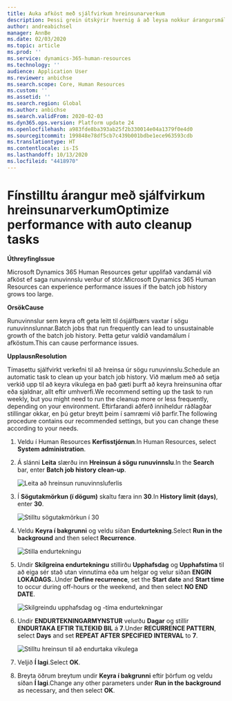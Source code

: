 ```yaml
---
title: Auka afköst með sjálfvirkum hreinsunarverkum
description: Þessi grein útskýrir hvernig á að leysa nokkur árangursmál hjá Microsoft Dynamics 365 Human Resources með því að hreinsa upp sögu runuvinnslunnar.
author: andreabichsel
manager: AnnBe
ms.date: 02/03/2020
ms.topic: article
ms.prod: ''
ms.service: dynamics-365-human-resources
ms.technology: ''
audience: Application User
ms.reviewer: anbichse
ms.search.scope: Core, Human Resources
ms.custom: ''
ms.assetid: ''
ms.search.region: Global
ms.author: anbichse
ms.search.validFrom: 2020-02-03
ms.dyn365.ops.version: Platform update 24
ms.openlocfilehash: a983fde8ba393ab25f2b330014e04a1379f0e4d0
ms.sourcegitcommit: 199848e78df5cb7c439b001bdbe1ece963593cdb
ms.translationtype: HT
ms.contentlocale: is-IS
ms.lasthandoff: 10/13/2020
ms.locfileid: "4418970"
---
```

# <a name="optimize-performance-with-auto-cleanup-tasks"></a><span data-ttu-id="eabfa-103">Fínstilltu árangur með sjálfvirkum hreinsunarverkum</span><span class="sxs-lookup"><span data-stu-id="eabfa-103">Optimize performance with auto cleanup tasks</span></span>

<span data-ttu-id="eabfa-104">**Úthreyfing**</span><span class="sxs-lookup"><span data-stu-id="eabfa-104">**Issue**</span></span>

<span data-ttu-id="eabfa-105">Microsoft Dynamics 365 Human Resources getur upplifað vandamál við afköst ef saga runuvinnslu verður of stór.</span><span class="sxs-lookup"><span data-stu-id="eabfa-105">Microsoft Dynamics 365 Human Resources can experience performance issues if the batch job history grows too large.</span></span>

<span data-ttu-id="eabfa-106">**Orsök**</span><span class="sxs-lookup"><span data-stu-id="eabfa-106">**Cause**</span></span>

<span data-ttu-id="eabfa-107">Runuvinnslur sem keyra oft geta leitt til ósjálfbærs vaxtar í sögu runuvinnslunnar.</span><span class="sxs-lookup"><span data-stu-id="eabfa-107">Batch jobs that run frequently can lead to unsustainable growth of the batch job history.</span></span> <span data-ttu-id="eabfa-108">Þetta getur valdið vandamálum í afköstum.</span><span class="sxs-lookup"><span data-stu-id="eabfa-108">This can cause performance issues.</span></span> 

<span data-ttu-id="eabfa-109">**Upplausn**</span><span class="sxs-lookup"><span data-stu-id="eabfa-109">**Resolution**</span></span>

<span data-ttu-id="eabfa-110">Tímasettu sjálfvirkt verkefni til að hreinsa úr sögu runuvinnslu.</span><span class="sxs-lookup"><span data-stu-id="eabfa-110">Schedule an automatic task to clean up your batch job history.</span></span> <span data-ttu-id="eabfa-111">Við mælum með að setja verkið upp til að keyra vikulega en það gæti þurft að keyra hreinsunina oftar eða sjaldnar, allt eftir umhverfi.</span><span class="sxs-lookup"><span data-stu-id="eabfa-111">We recommend setting up the task to run weekly, but you might need to run the cleanup more or less frequently, depending on your environment.</span></span> <span data-ttu-id="eabfa-112">Eftirfarandi aðferð inniheldur ráðlagðar stillingar okkar, en þú getur breytt þeim í samræmi við þarfir.</span><span class="sxs-lookup"><span data-stu-id="eabfa-112">The following procedure contains our recommended settings, but you can change these according to your needs.</span></span>

1. <span data-ttu-id="eabfa-113">Veldu í Human Resources **Kerfisstjórnun**.</span><span class="sxs-lookup"><span data-stu-id="eabfa-113">In Human Resources, select **System administration**.</span></span>

2. <span data-ttu-id="eabfa-114">Á slánni **Leita** slærðu inn **Hreinsun á sögu runuvinnslu**.</span><span class="sxs-lookup"><span data-stu-id="eabfa-114">In the **Search** bar, enter **Batch job history clean-up**.</span></span>

   ![Leita að hreinsun runuvinnsluferlis](media/talent-batch-history-cleanup-search-bar.png)

3. <span data-ttu-id="eabfa-116">Í **Sögutakmörkun (í dögum)** skaltu færa inn **30**.</span><span class="sxs-lookup"><span data-stu-id="eabfa-116">In **History limit (days)**, enter **30**.</span></span>

   ![Stilltu sögutakmörkun í 30](media/talent-batch-history-cleanup-history-limit.png)

4. <span data-ttu-id="eabfa-118">Veldu **Keyra í bakgrunni** og veldu síðan **Endurtekning**.</span><span class="sxs-lookup"><span data-stu-id="eabfa-118">Select **Run in the background** and then select **Recurrence**.</span></span>

   ![Stilla endurtekningu](media/talent-batch-history-cleanup-recurrence.png)

5. <span data-ttu-id="eabfa-120">Undir **Skilgreina endurtekningu** stillirðu **Upphafsdag** og **Upphafstíma** til að eiga sér stað utan vinnutíma eða um helgar og velur síðan **ENGIN LOKADAGS.**.</span><span class="sxs-lookup"><span data-stu-id="eabfa-120">Under **Define recurrence**, set the **Start date** and **Start time** to occur during off-hours or the weekend, and then select **NO END DATE**.</span></span> 

   ![Skilgreindu upphafsdag og -tíma endurtekningar](media/talent-batch-history-cleanup-define-recurrence.png)

6. <span data-ttu-id="eabfa-122">Undir **ENDURTEKNINGARMYNSTUR** velurðu **Dagar** og stillir **ENDURTAKA EFTIR TILTEKIÐ BIL** á **7**.</span><span class="sxs-lookup"><span data-stu-id="eabfa-122">Under **RECURRENCE PATTERN**, select **Days** and set **REPEAT AFTER SPECIFIED INTERVAL** to **7**.</span></span>

   ![Stilltu hreinsun til að endurtaka vikulega](media/talent-batch-history-cleanup-recurrence-pattern.png)

7. <span data-ttu-id="eabfa-124">Veljið **Í lagi**.</span><span class="sxs-lookup"><span data-stu-id="eabfa-124">Select **OK**.</span></span>

8. <span data-ttu-id="eabfa-125">Breyta öðrum breytum undir **Keyra í bakgrunni** eftir þörfum og veldu síðan **Í lagi**.</span><span class="sxs-lookup"><span data-stu-id="eabfa-125">Change any other parameters under **Run in the background** as necessary, and then select **OK**.</span></span>

